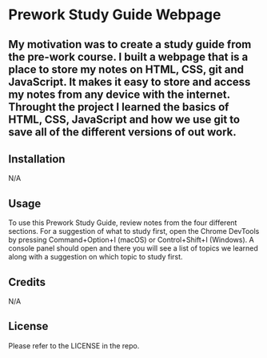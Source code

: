 # Prework Study Guide Webpage

## My motivation was to create a study guide from the pre-work course. I built a webpage that is a place to store my notes on HTML, CSS, git and JavaScript. It makes it easy to store and access my notes from any device with the internet. Throught the project I learned the basics of HTML, CSS, JavaScript and how we use git to save all of the different versions of out work.

## Installation

N/A

## Usage

To use this Prework Study Guide, review notes from the four different sections. For a suggestion of what to study first, open the Chrome DevTools by pressing Command+Option+I (macOS) or Control+Shift+I (Windows). A console panel should open and there you will see a list of topics we learned along with a suggestion on which topic to study first.

## Credits

N/A

## License

Please refer to the LICENSE in the repo.

